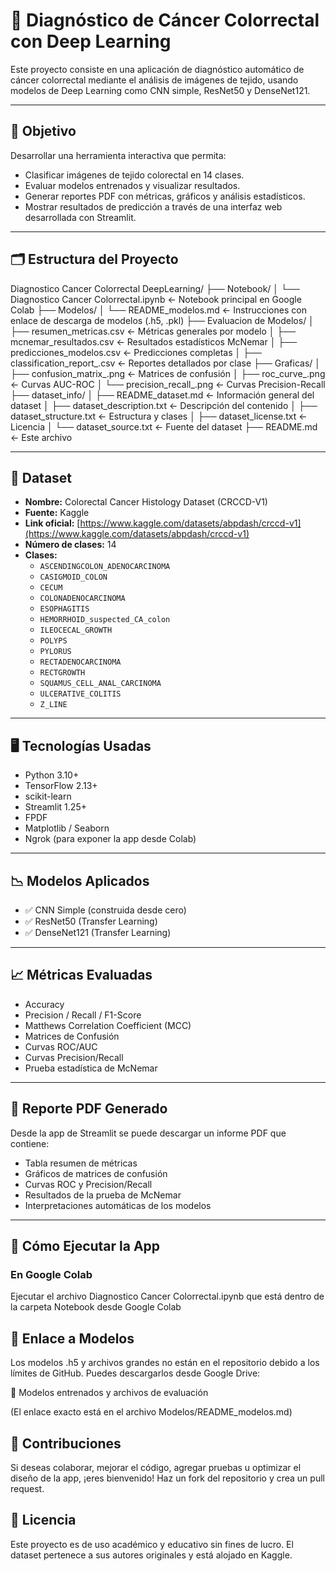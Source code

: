 # 🧠 Diagnóstico de Cáncer Colorrectal con Deep Learning

Este proyecto consiste en una aplicación de diagnóstico automático de cáncer colorrectal mediante el análisis de imágenes de tejido, usando modelos de Deep Learning como CNN simple, ResNet50 y DenseNet121.

---

## 📌 Objetivo

Desarrollar una herramienta interactiva que permita:

- Clasificar imágenes de tejido colorectal en 14 clases.
- Evaluar modelos entrenados y visualizar resultados.
- Generar reportes PDF con métricas, gráficos y análisis estadísticos.
- Mostrar resultados de predicción a través de una interfaz web desarrollada con Streamlit.

---

## 🗂️ Estructura del Proyecto

Diagnostico Cancer Colorrectal DeepLearning/
├── Notebook/
│ └── Diagnostico Cancer Colorrectal.ipynb ← Notebook principal en Google Colab
├── Modelos/
│ └── README_modelos.md ← Instrucciones con enlace de descarga de modelos (.h5, .pkl)
├── Evaluacion de Modelos/
│ ├── resumen_metricas.csv ← Métricas generales por modelo
│ ├── mcnemar_resultados.csv ← Resultados estadísticos McNemar
│ ├── predicciones_modelos.csv ← Predicciones completas
│ ├── classification_report_.csv ← Reportes detallados por clase
├── Graficas/
│ ├── confusion_matrix_.png ← Matrices de confusión
│ ├── roc_curve_.png ← Curvas AUC-ROC
│ └── precision_recall_.png ← Curvas Precision-Recall
├── dataset_info/
│ ├── README_dataset.md ← Información general del dataset
│ ├── dataset_description.txt ← Descripción del contenido
│ ├── dataset_structure.txt ← Estructura y clases
│ ├── dataset_license.txt ← Licencia
│ └── dataset_source.txt ← Fuente del dataset
├── README.md ← Este archivo

---

## 🧪 Dataset

- **Nombre:** Colorectal Cancer Histology Dataset (CRCCD-V1)
- **Fuente:** Kaggle  
- **Link oficial:** [https://www.kaggle.com/datasets/abpdash/crccd-v1](https://www.kaggle.com/datasets/abpdash/crccd-v1)
- **Número de clases:** 14  
- **Clases:**
  - `ASCENDINGCOLON_ADENOCARCINOMA`
  - `CASIGMOID_COLON`
  - `CECUM`
  - `COLONADENOCARCINOMA`
  - `ESOPHAGITIS`
  - `HEMORRHOID_suspected_CA_colon`
  - `ILEOCECAL_GROWTH`
  - `POLYPS`
  - `PYLORUS`
  - `RECTADENOCARCINOMA`
  - `RECTGROWTH`
  - `SQUAMUS_CELL_ANAL_CARCINOMA`
  - `ULCERATIVE_COLITIS`
  - `Z_LINE`

---

## 🖥️ Tecnologías Usadas

- Python 3.10+
- TensorFlow 2.13+
- scikit-learn
- Streamlit 1.25+
- FPDF
- Matplotlib / Seaborn
- Ngrok (para exponer la app desde Colab)

---

## 📉 Modelos Aplicados

- ✅ CNN Simple (construida desde cero)
- ✅ ResNet50 (Transfer Learning)
- ✅ DenseNet121 (Transfer Learning)

---

## 📈 Métricas Evaluadas

- Accuracy
- Precision / Recall / F1-Score
- Matthews Correlation Coefficient (MCC)
- Matrices de Confusión
- Curvas ROC/AUC
- Curvas Precision/Recall
- Prueba estadística de McNemar

---

## 📄 Reporte PDF Generado

Desde la app de Streamlit se puede descargar un informe PDF que contiene:

- Tabla resumen de métricas
- Gráficos de matrices de confusión
- Curvas ROC y Precision/Recall
- Resultados de la prueba de McNemar
- Interpretaciones automáticas de los modelos

---

## 🚀 Cómo Ejecutar la App

### En Google Colab
Ejecutar el archivo Diagnostico Cancer Colorrectal.ipynb que está dentro de la carpeta Notebook desde Google Colab

## 🔗 Enlace a Modelos
Los modelos .h5 y archivos grandes no están en el repositorio debido a los límites de GitHub. Puedes descargarlos desde Google Drive:

🔗 Modelos entrenados y archivos de evaluación

(El enlace exacto está en el archivo Modelos/README_modelos.md)

## 🤝 Contribuciones
Si deseas colaborar, mejorar el código, agregar pruebas u optimizar el diseño de la app, ¡eres bienvenido! Haz un fork del repositorio y crea un pull request.

## 📜 Licencia
Este proyecto es de uso académico y educativo sin fines de lucro.
El dataset pertenece a sus autores originales y está alojado en Kaggle.
